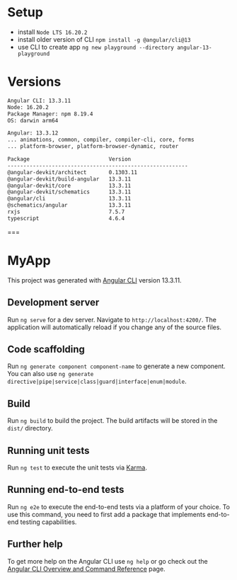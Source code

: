 # Setup

- install `Node LTS 16.20.2`
- install older version of CLI `npm install -g @angular/cli@13`
- use CLI to create app `ng new playground --directory angular-13-playground`

# Versions

```sh
Angular CLI: 13.3.11
Node: 16.20.2
Package Manager: npm 8.19.4
OS: darwin arm64

Angular: 13.3.12
... animations, common, compiler, compiler-cli, core, forms
... platform-browser, platform-browser-dynamic, router

Package                         Version
---------------------------------------------------------
@angular-devkit/architect       0.1303.11
@angular-devkit/build-angular   13.3.11
@angular-devkit/core            13.3.11
@angular-devkit/schematics      13.3.11
@angular/cli                    13.3.11
@schematics/angular             13.3.11
rxjs                            7.5.7
typescript                      4.6.4
```

===

# MyApp

This project was generated with [Angular CLI](https://github.com/angular/angular-cli) version 13.3.11.

## Development server

Run `ng serve` for a dev server. Navigate to `http://localhost:4200/`. The application will automatically reload if you change any of the source files.

## Code scaffolding

Run `ng generate component component-name` to generate a new component. You can also use `ng generate directive|pipe|service|class|guard|interface|enum|module`.

## Build

Run `ng build` to build the project. The build artifacts will be stored in the `dist/` directory.

## Running unit tests

Run `ng test` to execute the unit tests via [Karma](https://karma-runner.github.io).

## Running end-to-end tests

Run `ng e2e` to execute the end-to-end tests via a platform of your choice. To use this command, you need to first add a package that implements end-to-end testing capabilities.

## Further help

To get more help on the Angular CLI use `ng help` or go check out the [Angular CLI Overview and Command Reference](https://angular.io/cli) page.

